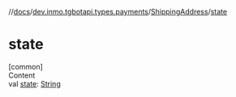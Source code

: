 //[docs](../../../index.md)/[dev.inmo.tgbotapi.types.payments](../index.md)/[ShippingAddress](index.md)/[state](state.md)



# state  
[common]  
Content  
val [state](state.md): [String](https://kotlinlang.org/api/latest/jvm/stdlib/kotlin/-string/index.html)  




